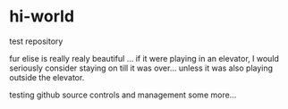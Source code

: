# hi-world
test repository

fur elise is really realy beautiful ... if it were playing in an elevator, I would seriously consider staying on till it was over... unless it was also playing outside the elevator.

testing github source controls and management some more...
